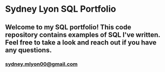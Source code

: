 # Sydney Lyon SQL Portfolio
## Welcome to my SQL portfolio! This code repository contains examples of SQL I've written. Feel free to take a look and reach out if you have any questions. 
### sydney.mlyon00@gmail.com
